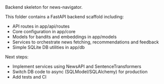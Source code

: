 Backend skeleton for news-navigator.

This folder contains a FastAPI backend scaffold including:
- API routes in app/api/routes
- Core configuration in app/core
- Models for bandits and embeddings in app/models
- Services to orchestrate news fetching, recommendations and feedback
- Simple SQLite DB utilities in app/db

Next steps:
- Implement services using NewsAPI and SentenceTransformers
- Switch DB code to async (SQLModel/SQLAlchemy) for production
- Add tests and CI
